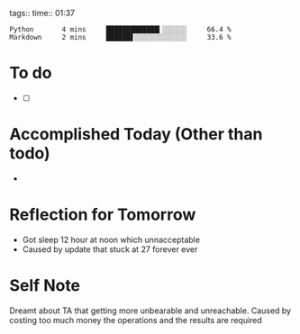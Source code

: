 tags:: 
time:: 01:37

```wakatime
Python       4 mins     █████████████▎░░░░░░     66.4 %
Markdown     2 mins     ██████▋░░░░░░░░░░░░░     33.6 %
```


# To do
- [ ] 

# Accomplished Today (Other than todo)
- 

# Reflection for Tomorrow
- Got sleep 12 hour at noon which unnacceptable
- Caused by update that stuck at 27 forever ever
# Self Note
Dreamt about TA that getting more unbearable and unreachable. Caused by costing too much money the operations and the results are required